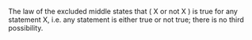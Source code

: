 The law of the excluded middle states that ( X or not X ) is true for
any statement X, i.e. any statement is either true or not true; there is
no third possibility.
